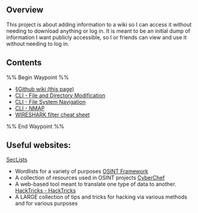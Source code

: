 ## Overview

This project is about adding information to a wiki so I can access it without needing to download anything or log in.
It is meant to be an initial dump of information I want publicly accessible, so I or friends can view and use it without needing to log in. 

## Contents

%% Begin Waypoint %%
- [§Github wiki (this page)](./%C2%A7Github%20wiki.md)
- [CLI - File and Directory Modification](./CLI%20-%20File%20and%20Directory%20Modification.md)
- [CLI - File System Navigation](./CLI%20-%20File%20System%20Navigation.md)
- [CLI - NMAP](./CLI%20-%20NMAP.md)
- [WIRESHARK filter cheat sheet](./WIRESHARK%20filter%20cheat%20sheet.md)

%% End Waypoint %%

## Useful websites:

[SecLists](https://github.com/danielmiessler/SecLists)
- Wordlists for a variety of purposes
[OSINT Framework](https://osintframework.com/) 
- A collection of resources used in OSINT projects
[CyberChef](https://gchq.github.io/CyberChef/)
- A web-based tool meant to translate one type of data to another.
[HackTricks - HackTricks](https://book.hacktricks.wiki/en/index.html)
- A LARGE collection of tips and tricks for hacking via various methods and for various purposes
